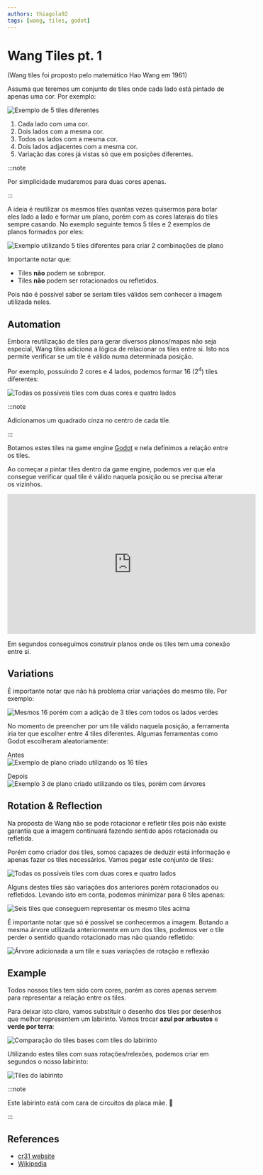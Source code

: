 ```yaml
---
authors: thiagola92
tags: [wang, tiles, godot]
---
```


# Wang Tiles pt. 1

(Wang tiles foi proposto pelo matemático Hao Wang em 1961)  

Assuma que teremos um conjunto de tiles onde cada lado está pintado de apenas uma cor. Por exemplo:  

![Exemplo de 5 tiles diferentes](./tiles.svg)  

1. Cada lado com uma cor.  
2. Dois lados com a mesma cor.  
3. Todos os lados com a mesma cor.
4. Dois lados adjacentes com a mesma cor.
5. Variação das cores já vistas só que em posições diferentes.

:::note

Por simplicidade mudaremos para duas cores apenas.  

:::

A ideia é reutilizar os mesmos tiles quantas vezes quisermos para botar eles lado a lado e formar um plano, porém com as cores laterais do tiles sempre casando. No exemplo seguinte temos 5 tiles e 2 exemplos de planos formados por eles:  

![Exemplo utilizando 5 tiles diferentes para criar 2 combinações de plano](./tiles_match.svg)  

Importante notar que:
- Tiles **não** podem se sobrepor.  
- Tiles **não** podem ser rotacionados ou refletidos.  

Pois não é possível saber se seriam tiles válidos sem conhecer a imagem utilizada neles.  

## Automation

Embora reutilização de tiles para gerar diversos planos/mapas não seja especial, Wang tiles adiciona a lógica de relacionar os tiles entre si. Isto nos permite verificar se um tile é válido numa determinada posição.  

Por exemplo, possuindo 2 cores e 4 lados, podemos formar 16 (2<sup>4</sup>) tiles diferentes:  

![Todas os possíveis tiles com duas cores e quatro lados](./sides.svg)  

:::note

Adicionamos um quadrado cinza no centro de cada tile.

:::

Botamos estes tiles na game engine [Godot](https://godotengine.org/) e nela definimos a relação entre os tiles.  

Ao começar a pintar tiles dentro da game engine, podemos ver que ela consegue verificar qual tile é válido naquela posição ou se precisa alterar os vizinhos.  

<iframe width="560" height="315" src="https://www.youtube.com/embed/aWyol4H4Csc?si=JpoIgIEVf9v2dJ45" title="YouTube video player" frameborder="0" allow="accelerometer; autoplay; clipboard-write; encrypted-media; gyroscope; picture-in-picture; web-share" allowfullscreen></iframe>  

Em segundos conseguimos construir planos onde os tiles tem uma conexão entre si.  

## Variations

É importante notar que não há problema criar variações do mesmo tile. Por exemplo:  

![Mesmos 16 porém com a adição de 3 tiles com todos os lados verdes](./sides_with_trees.svg)  

No momento de preencher por um tile válido naquela posição, a ferramenta iria ter que escolher entre 4 tiles diferentes. Algumas ferramentas como Godot escolheram aleatoriamente:  

Antes  
![Exemplo de plano criado utilizando os 16 tiles](./plane00.png)  

Depois  
![Exemplo 3 de plano criado utilizando os tiles, porém com árvores](./plane01.png)  

## Rotation & Reflection

Na proposta de Wang não se pode rotacionar e refletir tiles pois não existe garantia que a imagem continuará fazendo sentido após rotacionada ou refletida.  

Porém como criador dos tiles, somos capazes de deduzir está informação e apenas fazer os tiles necessários. Vamos pegar este conjunto de tiles:  

![Todas os possíveis tiles com duas cores e quatro lados](./sides.svg)  

Alguns destes tiles são variações dos anteriores porém rotacionados ou refletidos. Levando isto em conta, podemos minimizar para 6 tiles apenas:  

![Seis tiles que conseguem representar os mesmo tiles acima](./sides_minimalist.svg)  

É importante notar que só é possível se conhecermos a imagem. Botando a mesma árvore utilizada anteriormente em um dos tiles, podemos ver o tile perder o sentido quando rotacionado mas não quando refletido:  

![Árvore adicionada a um tile e suas variações de rotação e reflexão](./tile_with_tree.svg)  

## Example

Todos nossos tiles tem sido com cores, porém as cores apenas servem para representar a relação entre os tiles.  

Para deixar isto claro, vamos substituir o desenho dos tiles por desenhos que melhor representem um labirinto. Vamos trocar **azul por arbustos** e **verde por terra**:  

![Comparação do tiles bases com tiles do labirinto](./maze_tiles.svg)  

Utilizando estes tiles com suas rotações/relexões, podemos criar em segundos o nosso labirinto:  

![Tiles do labirinto](./maze.png)  

:::note

Este labirinto está com cara de circuitos da placa mãe. 🤔

:::

## References

- [cr31 website](http://www.cr31.co.uk/stagecast/wang/intro.html)  
- [Wikipedia](https://en.wikipedia.org/wiki/Wang_tile)  